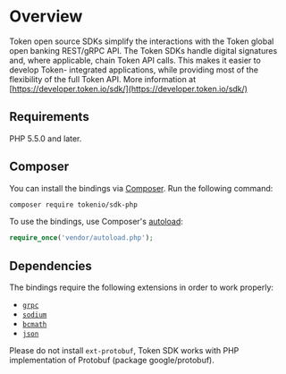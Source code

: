 Overview
========
Token open source SDKs simplify the interactions with the Token global open banking REST/gRPC API.
The Token SDKs handle digital signatures and, where applicable, chain Token API calls. This makes
it easier to develop Token- integrated applications, while providing most of the flexibility of
the full Token API.
More information at [https://developer.token.io/sdk/](https://developer.token.io/sdk/)

## Requirements

PHP 5.5.0 and later.

## Composer

You can install the bindings via [Composer](http://getcomposer.org/). Run the following command:

```bash
composer require tokenio/sdk-php
```

To use the bindings, use Composer's [autoload](https://getcomposer.org/doc/01-basic-usage.md#autoloading):

```php
require_once('vendor/autoload.php');
```

## Dependencies

The bindings require the following extensions in order to work properly:

- [`grpc`](https://grpc.io/docs/quickstart/php.html)
- [`sodium`](http://php.net/manual/en/book.sodium.php)
- [`bcmath`](http://php.net/manual/en/book.bc.php)
- [`json`](http://php.net/manual/en/book.json.php)

Please do not install `ext-protobuf`, Token SDK works with PHP implementation of Protobuf (package google/protobuf).

